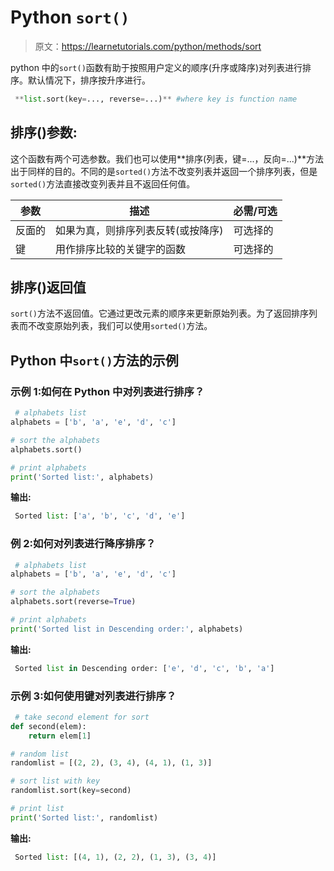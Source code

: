 # Python `sort()`

> 原文：<https://learnetutorials.com/python/methods/sort>

python 中的`sort()`函数有助于按照用户定义的顺序(升序或降序)对列表进行排序。默认情况下，排序按升序进行。

```py
 **list.sort(key=..., reverse=...)** #where key is function name 

```

## 排序()参数:

这个函数有两个可选参数。我们也可以使用**排序(列表，键=...，反向=...)**方法出于同样的目的。不同的是`sorted()`方法不改变列表并返回一个排序列表，但是`sorted()`方法直接改变列表并且不返回任何值。

| 参数 | 描述 | 必需/可选 |
| --- | --- | --- |
| 反面的 | 如果为真，则排序列表反转(或按降序) | 可选择的 |
| 键 | 用作排序比较的关键字的函数 | 可选择的 |

## 排序()返回值

`sort()`方法不返回值。它通过更改元素的顺序来更新原始列表。为了返回排序列表而不改变原始列表，我们可以使用`sorted()`方法。

## Python 中`sort()`方法的示例

### 示例 1:如何在 Python 中对列表进行排序？

```py
 # alphabets list
alphabets = ['b', 'a', 'e', 'd', 'c']

# sort the alphabets
alphabets.sort()

# print alphabets
print('Sorted list:', alphabets) 

```

**输出:**

```py
 Sorted list: ['a', 'b', 'c', 'd', 'e'] 
```

### 例 2:如何对列表进行降序排序？

```py
 # alphabets list
alphabets = ['b', 'a', 'e', 'd', 'c']

# sort the alphabets
alphabets.sort(reverse=True)

# print alphabets
print('Sorted list in Descending order:', alphabets) 

```

**输出:**

```py
 Sorted list in Descending order: ['e', 'd', 'c', 'b', 'a'] 
```

### 示例 3:如何使用键对列表进行排序？

```py
 # take second element for sort
def second(elem):
    return elem[1]

# random list
randomlist = [(2, 2), (3, 4), (4, 1), (1, 3)]

# sort list with key
randomlist.sort(key=second)

# print list
print('Sorted list:', randomlist) 

```

**输出:**

```py
 Sorted list: [(4, 1), (2, 2), (1, 3), (3, 4)] 
```